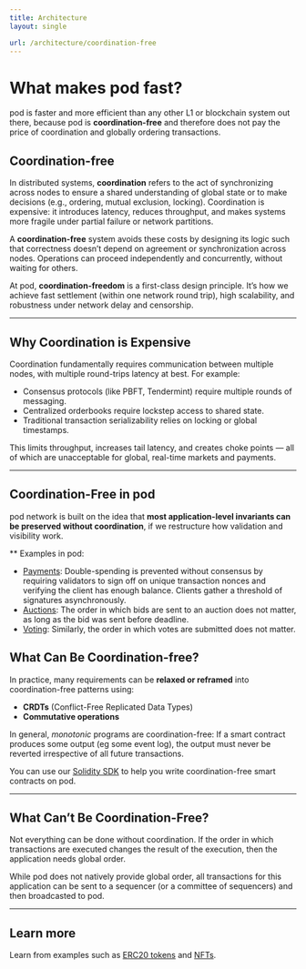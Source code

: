 ```yaml
---
title: Architecture
layout: single

url: /architecture/coordination-free
---
```


# What makes pod fast?

pod is faster and more efficient than any other L1 or blockchain system out there, because pod is **coordination-free** and therefore does not pay the price of coordination and globally ordering transactions.

## Coordination-free

In distributed systems, **coordination** refers to the act of synchronizing across nodes to ensure a shared understanding of global state or to make decisions (e.g., ordering, mutual exclusion, locking). Coordination is expensive: it introduces latency, reduces throughput, and makes systems more fragile under partial failure or network partitions.

A **coordination-free** system avoids these costs by designing its logic such that correctness doesn’t depend on agreement or synchronization across nodes. Operations can proceed independently and concurrently, without waiting for others.

At pod, **coordination-freedom** is a first-class design principle. It’s how we achieve fast settlement (within one network round trip), high scalability, and robustness under network delay and censorship.

---

## Why Coordination is Expensive

Coordination fundamentally requires communication between multiple nodes, with multiple round-trips latency at best. For example:

- Consensus protocols (like PBFT, Tendermint) require multiple rounds of messaging.
- Centralized orderbooks require lockstep access to shared state.
- Traditional transaction serializability relies on locking or global timestamps.

This limits throughput, increases tail latency, and creates choke points — all of which are unacceptable for global, real-time markets and payments.

---

## Coordination-Free in pod

pod network is built on the idea that **most application-level invariants can be preserved without coordination**, if we restructure how validation and visibility work.

** Examples in pod:

- [Payments](/examples/tokens): Double-spending is prevented without consensus by requiring validators to sign off on unique transaction nonces and verifying the client has enough balance. Clients gather a threshold of signatures asynchronously.
- [Auctions](/examples/auctions): The order in which bids are sent to an auction does not matter, as long as the bid was sent before deadline.
- [Voting](/examples/voting): Similarly, the order in which votes are submitted does not matter.

## What Can Be Coordination-free?

In practice, many requirements can be **relaxed or reframed** into coordination-free patterns using:

- **CRDTs** (Conflict-Free Replicated Data Types)
- **Commutative operations**

In general, *monotonic* programs are coordination-free: If a smart contract produces some output (eg some event log), the output must never be reverted irrespective of all future transactions.

You can use our [Solidity SDK](/solidity-sdk) to help you write coordination-free smart contracts on pod.

---

## What Can’t Be Coordination-Free?

Not everything can be done without coordination. If the order in which transactions are executed changes the result of the execution, then the application needs global order.

While pod does not natively provide global order, all transactions for this application can be sent to a sequencer (or a committee of sequencers) and then broadcasted to pod.

---

## Learn more

Learn from examples such as [ERC20 tokens](/examples/tokens) and [NFTs](/examples/nfts).

